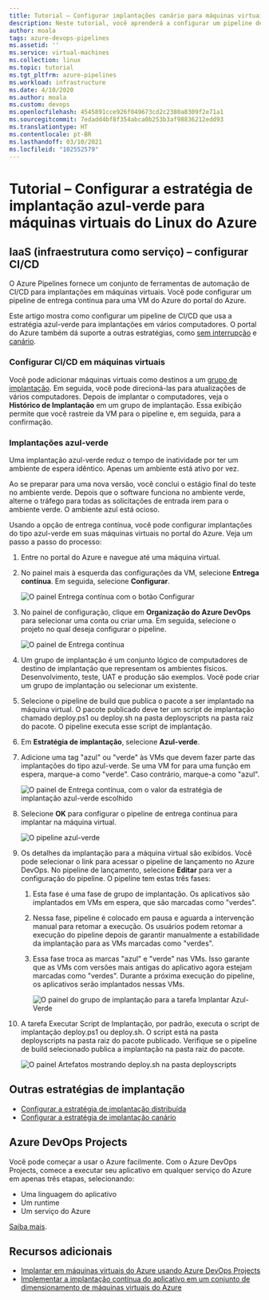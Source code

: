```yaml
---
title: Tutorial – Configurar implantações canário para máquinas virtuais do Linux do Azure
description: Neste tutorial, você aprenderá a configurar um pipeline de CD (implantação contínua). Esse pipeline atualiza um grupo de máquinas virtuais do Linux do Azure usando a estratégia de implantação azul-verde.
author: moala
tags: azure-devops-pipelines
ms.assetid: ''
ms.service: virtual-machines
ms.collection: linux
ms.topic: tutorial
ms.tgt_pltfrm: azure-pipelines
ms.workload: infrastructure
ms.date: 4/10/2020
ms.author: moala
ms.custom: devops
ms.openlocfilehash: 4545891cce926f049673cd2c2380a8309f2e71a1
ms.sourcegitcommit: 7edadd4bf8f354abca0b253b3af98836212edd93
ms.translationtype: HT
ms.contentlocale: pt-BR
ms.lasthandoff: 03/10/2021
ms.locfileid: "102552579"
---
```

# <a name="tutorial---configure-the-blue-green-deployment-strategy-for-azure-linux-virtual-machines"></a>Tutorial – Configurar a estratégia de implantação azul-verde para máquinas virtuais do Linux do Azure

## <a name="infrastructure-as-a-service-iaas---configure-cicd"></a>IaaS (infraestrutura como serviço) – configurar CI/CD

O Azure Pipelines fornece um conjunto de ferramentas de automação de CI/CD para implantações em máquinas virtuais. Você pode configurar um pipeline de entrega contínua para uma VM do Azure do portal do Azure.

Este artigo mostra como configurar um pipeline de CI/CD que usa a estratégia azul-verde para implantações em vários computadores. O portal do Azure também dá suporte a outras estratégias, como [sem interrupção](./tutorial-devops-azure-pipelines-classic.md) e [canário](./tutorial-azure-devops-canary-strategy.md).

### <a name="configure-cicd-on-virtual-machines"></a>Configurar CI/CD em máquinas virtuais

Você pode adicionar máquinas virtuais como destinos a um [grupo de implantação](/azure/devops/pipelines/release/deployment-groups). Em seguida, você pode direcioná-las para atualizações de vários computadores. Depois de implantar o computadores, veja o **Histórico de Implantação** em um grupo de implantação. Essa exibição permite que você rastreie da VM para o pipeline e, em seguida, para a confirmação.

### <a name="blue-green-deployments"></a>Implantações azul-verde

Uma implantação azul-verde reduz o tempo de inatividade por ter um ambiente de espera idêntico. Apenas um ambiente está ativo por vez.

Ao se preparar para uma nova versão, você conclui o estágio final do teste no ambiente verde. Depois que o software funciona no ambiente verde, alterne o tráfego para todas as solicitações de entrada irem para o ambiente verde. O ambiente azul está ocioso.

Usando a opção de entrega contínua, você pode configurar implantações do tipo azul-verde em suas máquinas virtuais no portal do Azure. Veja um passo a passo do processo:

1. Entre no portal do Azure e navegue até uma máquina virtual.
1. No painel mais à esquerda das configurações da VM, selecione **Entrega contínua**. Em seguida, selecione **Configurar**.

   ![O painel Entrega contínua com o botão Configurar](media/tutorial-devops-azure-pipelines-classic/azure-devops-configure.png)

1. No painel de configuração, clique em **Organização do Azure DevOps** para selecionar uma conta ou criar uma. Em seguida, selecione o projeto no qual deseja configurar o pipeline.  

   ![O painel de Entrega contínua](media/tutorial-devops-azure-pipelines-classic/azure-devops-rolling.png)

1. Um grupo de implantação é um conjunto lógico de computadores de destino de implantação que representam os ambientes físicos. Desenvolvimento, teste, UAT e produção são exemplos. Você pode criar um grupo de implantação ou selecionar um existente.
1. Selecione o pipeline de build que publica o pacote a ser implantado na máquina virtual. O pacote publicado deve ter um script de implantação chamado deploy.ps1 ou deploy.sh na pasta deployscripts na pasta raiz do pacote. O pipeline executa esse script de implantação.
1. Em **Estratégia de implantação**, selecione **Azul-verde**.
1. Adicione uma tag "azul" ou "verde" às VMs que devem fazer parte das implantações do tipo azul-verde. Se uma VM for para uma função em espera, marque-a como "verde". Caso contrário, marque-a como "azul".

   ![O painel de Entrega contínua, com o valor da estratégia de implantação azul-verde escolhido](media/tutorial-devops-azure-pipelines-classic/azure-devops-blue-green-configure.png)

1. Selecione **OK** para configurar o pipeline de entrega contínua para implantar na máquina virtual.

   ![O pipeline azul-verde](media/tutorial-devops-azure-pipelines-classic/azure-devops-blue-green-pipeline.png)

1. Os detalhes da implantação para a máquina virtual são exibidos. Você pode selecionar o link para acessar o pipeline de lançamento no Azure DevOps. No pipeline de lançamento, selecione **Editar** para ver a configuração do pipeline. O pipeline tem estas três fases:

   1. Esta fase é uma fase de grupo de implantação. Os aplicativos são implantados em VMs em espera, que são marcadas como "verdes".
   1. Nessa fase, pipeline é colocado em pausa e aguarda a intervenção manual para retomar a execução. Os usuários podem retomar a execução do pipeline depois de garantir manualmente a estabilidade da implantação para as VMs marcadas como "verdes".
   1. Essa fase troca as marcas "azul" e "verde" nas VMs. Isso garante que as VMs com versões mais antigas do aplicativo agora estejam marcadas como "verdes". Durante a próxima execução do pipeline, os aplicativos serão implantados nessas VMs.

      ![O painel do grupo de implantação para a tarefa Implantar Azul-Verde](media/tutorial-devops-azure-pipelines-classic/azure-devops-blue-green-tasks.png)

1. A tarefa Executar Script de Implantação, por padrão, executa o script de implantação deploy.ps1 ou deploy.sh. O script está na pasta deployscripts na pasta raiz do pacote publicado. Verifique se o pipeline de build selecionado publica a implantação na pasta raiz do pacote.

   ![O painel Artefatos mostrando deploy.sh na pasta deployscripts](media/tutorial-deployment-strategy/package.png)

## <a name="other-deployment-strategies"></a>Outras estratégias de implantação

- [Configurar a estratégia de implantação distribuída](./tutorial-devops-azure-pipelines-classic.md)
- [Configurar a estratégia de implantação canário](./tutorial-azure-devops-canary-strategy.md)

## <a name="azure-devops-projects"></a>Azure DevOps Projects

Você pode começar a usar o Azure facilmente. Com o Azure DevOps Projects, comece a executar seu aplicativo em qualquer serviço do Azure em apenas três etapas, selecionando:

- Uma linguagem do aplicativo
- Um runtime
- Um serviço do Azure

[Saiba mais](https://azure.microsoft.com/features/devops-projects/).

## <a name="additional-resources"></a>Recursos adicionais

- [Implantar em máquinas virtuais do Azure usando Azure DevOps Projects](../../devops-project/azure-devops-project-vms.md)
- [Implementar a implantação contínua do aplicativo em um conjunto de dimensionamento de máquinas virtuais do Azure](/azure/devops/pipelines/apps/cd/azure/deploy-azure-scaleset)